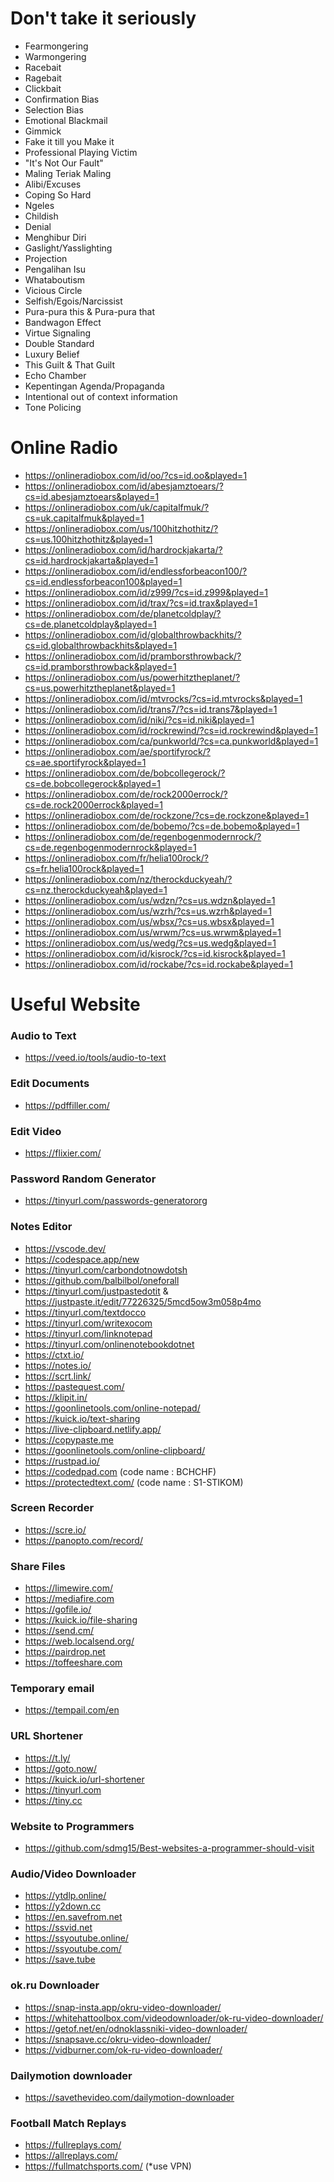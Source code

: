 # Don't take it seriously
- Fearmongering
- Warmongering
- Racebait
- Ragebait
- Clickbait
- Confirmation Bias
- Selection Bias
- Emotional Blackmail
- Gimmick
- Fake it till you Make it
- Professional Playing Victim
- "It's Not Our Fault"
- Maling Teriak Maling
- Alibi/Excuses
- Coping So Hard
- Ngeles
- Childish
- Denial
- Menghibur Diri
- Gaslight/Yasslighting
- Projection
- Pengalihan Isu
- Whataboutism
- Vicious Circle
- Selfish/Egois/Narcissist
- Pura-pura this & Pura-pura that
- Bandwagon Effect
- Virtue Signaling
- Double Standard
- Luxury Belief
- This Guilt & That Guilt
- Echo Chamber
- Kepentingan Agenda/Propaganda
- Intentional out of context information
- Tone Policing

# Online Radio
- https://onlineradiobox.com/id/oo/?cs=id.oo&played=1
- https://onlineradiobox.com/id/abesjamztoears/?cs=id.abesjamztoears&played=1
- https://onlineradiobox.com/uk/capitalfmuk/?cs=uk.capitalfmuk&played=1
- https://onlineradiobox.com/us/100hitzhothitz/?cs=us.100hitzhothitz&played=1
- https://onlineradiobox.com/id/hardrockjakarta/?cs=id.hardrockjakarta&played=1
- https://onlineradiobox.com/id/endlessforbeacon100/?cs=id.endlessforbeacon100&played=1
- https://onlineradiobox.com/id/z999/?cs=id.z999&played=1
- https://onlineradiobox.com/id/trax/?cs=id.trax&played=1
- https://onlineradiobox.com/de/planetcoldplay/?cs=de.planetcoldplay&played=1
- https://onlineradiobox.com/id/globalthrowbackhits/?cs=id.globalthrowbackhits&played=1
- https://onlineradiobox.com/id/pramborsthrowback/?cs=id.pramborsthrowback&played=1
- https://onlineradiobox.com/us/powerhitztheplanet/?cs=us.powerhitztheplanet&played=1
- https://onlineradiobox.com/id/mtvrocks/?cs=id.mtvrocks&played=1
- https://onlineradiobox.com/id/trans7/?cs=id.trans7&played=1
- https://onlineradiobox.com/id/niki/?cs=id.niki&played=1
- https://onlineradiobox.com/id/rockrewind/?cs=id.rockrewind&played=1
- https://onlineradiobox.com/ca/punkworld/?cs=ca.punkworld&played=1
- https://onlineradiobox.com/ae/sportifyrock/?cs=ae.sportifyrock&played=1
- https://onlineradiobox.com/de/bobcollegerock/?cs=de.bobcollegerock&played=1
- https://onlineradiobox.com/de/rock2000errock/?cs=de.rock2000errock&played=1
- https://onlineradiobox.com/de/rockzone/?cs=de.rockzone&played=1
- https://onlineradiobox.com/de/bobemo/?cs=de.bobemo&played=1
- https://onlineradiobox.com/de/regenbogenmodernrock/?cs=de.regenbogenmodernrock&played=1
- https://onlineradiobox.com/fr/helia100rock/?cs=fr.helia100rock&played=1
- https://onlineradiobox.com/nz/therockduckyeah/?cs=nz.therockduckyeah&played=1
- https://onlineradiobox.com/us/wdzn/?cs=us.wdzn&played=1
- https://onlineradiobox.com/us/wzrh/?cs=us.wzrh&played=1
- https://onlineradiobox.com/us/wbsx/?cs=us.wbsx&played=1
- https://onlineradiobox.com/us/wrwm/?cs=us.wrwm&played=1
- https://onlineradiobox.com/us/wedg/?cs=us.wedg&played=1
- https://onlineradiobox.com/id/kisrock/?cs=id.kisrock&played=1
- https://onlineradiobox.com/id/rockabe/?cs=id.rockabe&played=1

# Useful Website

  ### Audio to Text
  - https://veed.io/tools/audio-to-text

  ### Edit Documents
  - https://pdffiller.com/

  ### Edit Video
  - https://flixier.com/

  ### Password Random Generator
  - https://tinyurl.com/passwords-generatororg

  ### Notes Editor
  - https://vscode.dev/
  - https://codespace.app/new
  - https://tinyurl.com/carbondotnowdotsh
  - https://github.com/balbilbol/oneforall
  - https://tinyurl.com/justpastedotit & https://justpaste.it/edit/77226325/5mcd5ow3m058p4mo
  - https://tinyurl.com/textdocco
  - https://tinyurl.com/writexocom
  - https://tinyurl.com/linknotepad
  - https://tinyurl.com/onlinenotebookdotnet
  - https://ctxt.io/
  - https://notes.io/
  - https://scrt.link/
  - https://pastequest.com/
  - https://klipit.in/
  - https://goonlinetools.com/online-notepad/
  - https://kuick.io/text-sharing
  - https://live-clipboard.netlify.app/
  - https://copypaste.me
  - https://goonlinetools.com/online-clipboard/
  - https://rustpad.io/
  - https://codedpad.com                       (code name : BCHCHF)
  - https://protectedtext.com/                 (code name : S1-STIKOM)
     
  ### Screen Recorder
  - https://scre.io/
  - https://panopto.com/record/

  ### Share Files
  - https://limewire.com/
  - https://mediafire.com
  - https://gofile.io/
  - https://kuick.io/file-sharing
  - https://send.cm/
  - https://web.localsend.org/
  - https://pairdrop.net
  - https://toffeeshare.com

  ### Temporary email
  - https://tempail.com/en

  ### URL Shortener
  - https://t.ly/
  - https://goto.now/
  - https://kuick.io/url-shortener
  - https://tinyurl.com
  - https://tiny.cc

  ### Website to Programmers
  - https://github.com/sdmg15/Best-websites-a-programmer-should-visit
  
  ### Audio/Video Downloader
  - https://ytdlp.online/
  - https://y2down.cc
  - https://en.savefrom.net
  - https://ssvid.net
  - https://ssyoutube.online/
  - https://ssyoutube.com/
  - https://save.tube

  ### ok.ru Downloader
  - https://snap-insta.app/okru-video-downloader/
  - https://whitehattoolbox.com/videodownloader/ok-ru-video-downloader/
  - https://getof.net/en/odnoklassniki-video-downloader/
  - https://snapsave.cc/okru-video-downloader/
  - https://vidburner.com/ok-ru-video-downloader/

  ### Dailymotion downloader
  - https://savethevideo.com/dailymotion-downloader

  ### Football Match Replays
  - https://fullreplays.com/
  - https://allreplays.com/
  - https://fullmatchsports.com/ (*use VPN)
